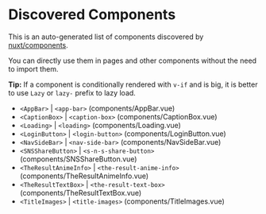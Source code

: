 # Discovered Components

This is an auto-generated list of components discovered by [nuxt/components](https://github.com/nuxt/components).

You can directly use them in pages and other components without the need to import them.

**Tip:** If a component is conditionally rendered with `v-if` and is big, it is better to use `Lazy` or `lazy-` prefix to lazy load.

- `<AppBar>` | `<app-bar>` (components/AppBar.vue)
- `<CaptionBox>` | `<caption-box>` (components/CaptionBox.vue)
- `<Loading>` | `<loading>` (components/Loading.vue)
- `<LoginButton>` | `<login-button>` (components/LoginButton.vue)
- `<NavSideBar>` | `<nav-side-bar>` (components/NavSideBar.vue)
- `<SNSShareButton>` | `<s-n-s-share-button>` (components/SNSShareButton.vue)
- `<TheResultAnimeInfo>` | `<the-result-anime-info>` (components/TheResultAnimeInfo.vue)
- `<TheResultTextBox>` | `<the-result-text-box>` (components/TheResultTextBox.vue)
- `<TitleImages>` | `<title-images>` (components/TitleImages.vue)
